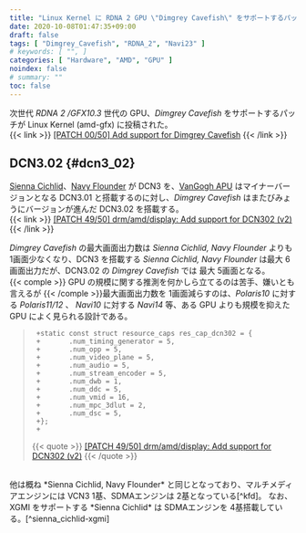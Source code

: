 ```yaml
---
title: "Linux Kernel に RDNA 2 GPU \"Dimgrey Cavefish\" をサポートするパッチが投稿される"
date: 2020-10-08T01:47:35+09:00
draft: false
tags: [ "Dimgrey_Cavefish", "RDNA_2", "Navi23" ]
# keywords: [ "", ]
categories: [ "Hardware", "AMD", "GPU" ]
noindex: false
# summary: ""
toc: false
---
```


次世代 *RDNA 2 /GFX10.3* 世代の GPU、*Dimgrey Cavefish* をサポートするパッチが Linux Kernel (amd-gfx) に投稿された。  
{{< link >}} [[PATCH 00/50] Add support for Dimgrey Cavefish](https://lists.freedesktop.org/archives/amd-gfx/2020-October/054538.html) {{< /link >}}

## DCN3.02 {#dcn3_02}
[Sienna Cichlid](/tags/sienna_cichlid)、[Navy Flounder](/tags/navy_flounder) が DCN3 を、[VanGogh APU](/tags/vangogh) はマイナーバージョンとなる DCN3.01 と搭載するのに対し、*Dimgrey Cavefish* はまたびみょうにバージョンが進んだ DCN3.02 を搭載する。  
{{< link >}} [[PATCH 49/50] drm/amd/display: Add support for DCN302 (v2)](https://lists.freedesktop.org/archives/amd-gfx/2020-October/054588.html) {{< /link >}}

*Dimgrey Cavefish* の最大画面出力数は *Sienna Cichlid, Navy Flounder* よりも 1画面少なくなり、DCN3 を搭載する *Sienna Cichlid, Navy Flounder* は最大 6画面出力だが、DCN3.02 の *Dimgrey Cavefish* では 最大 5画面となる。  
{{< comple >}} GPU の規模に関する推測を何かしら立てるのは苦手、嫌いとも言えるが {{< /comple >}}最大画面出力数を 1画面減らすのは、*Polaris10* に対する *Polaris11/12* 、 *Navi10* に対する *Navi14* 等、ある GPU よりも規模を抑えた GPU によく見られる設計である。  

 >      +static const struct resource_caps res_cap_dcn302 = {
 >      +		.num_timing_generator = 5,
 >      +		.num_opp = 5,
 >      +		.num_video_plane = 5,
 >      +		.num_audio = 5,
 >      +		.num_stream_encoder = 5,
 >      +		.num_dwb = 1,
 >      +		.num_ddc = 5,
 >      +		.num_vmid = 16,
 >      +		.num_mpc_3dlut = 2,
 >      +		.num_dsc = 5,
 >      +};
 >      +
 >
 > {{< quote >}} [[PATCH 49/50] drm/amd/display: Add support for DCN302 (v2)](https://lists.freedesktop.org/archives/amd-gfx/2020-October/054588.html) {{< /quote >}}

<br>
他は概ね *Sienna Cichlid, Navy Flounder* と同じとなっており、マルチメディアエンジンには VCN3 1基、SDMAエンジンは 2基となっている[^kfd]。
なお、XGMI をサポートする *Sienna Cichlid* は SDMAエンジンを 4基搭載している。[^sienna_cichlid-xgmi]  

[^kfd]: [[PATCH 29/50] drm/amdkfd: Support dimgrey_cavefish KFD (v2)](https://lists.freedesktop.org/archives/amd-gfx/2020-October/054567.html)
[^sienna_cichlid-xgmi]: [Navi21 /Sienna Cichlid は高速なGPU間通信 XGMI をサポート | Coelacanth's Dream](/posts/2020/07/17/navi21-sienna_cichlid-support-xgmi/)
